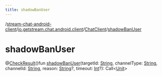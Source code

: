 ```yaml
---
title: shadowBanUser
---
```

/[stream-chat-android-client](../../index.md)/[io.getstream.chat.android.client](../index.md)/[ChatClient](index.md)/[shadowBanUser](shadowBanUser.md)  
  
  
  
# shadowBanUser  
@[CheckResult](https://developer.android.com/reference/kotlin/androidx/annotation/CheckResult.html)()fun [shadowBanUser](shadowBanUser.md)(targetId: [String](https://kotlinlang.org/api/latest/jvm/stdlib/kotlin/-string/index.html), channelType: [String](https://kotlinlang.org/api/latest/jvm/stdlib/kotlin/-string/index.html), channelId: [String](https://kotlinlang.org/api/latest/jvm/stdlib/kotlin/-string/index.html), reason: [String](https://kotlinlang.org/api/latest/jvm/stdlib/kotlin/-string/index.html)?, timeout: [Int](https://kotlinlang.org/api/latest/jvm/stdlib/kotlin/-int/index.html)?): Call&lt;[Unit](https://kotlinlang.org/api/latest/jvm/stdlib/kotlin/-unit/index.html)&gt;
